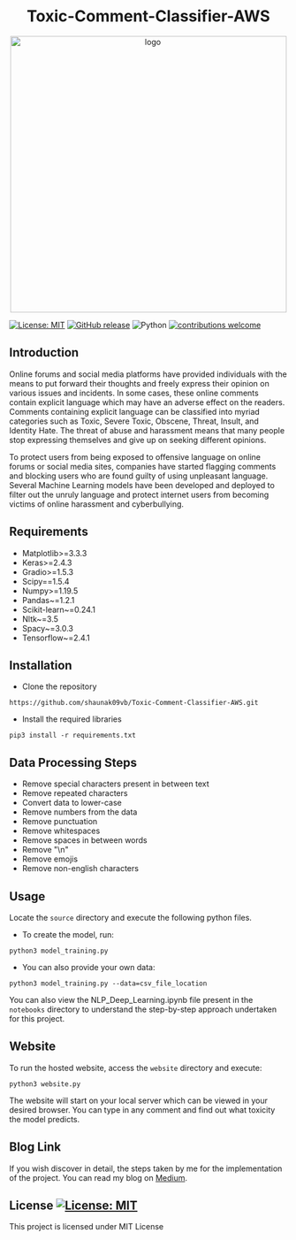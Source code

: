 <h1 align="center">Toxic-Comment-Classifier-AWS</h1>

<p align="center">
  <img height="500" alt="logo" src="https://miro.medium.com/max/1575/0*v8WSU__4_zTAQg-t">
</p>

[![License: MIT](https://img.shields.io/badge/License-MIT-yellow.svg)](https://opensource.org/licenses/MIT)
[![GitHub release](https://img.shields.io/github/release/shaunak09vb/Toxic-Comment-Classifier-AWS?include_prereleases&sort=semver)](https://github.com/shaunak09vb/Toxic-Comment-Classifier-AWS/releases/)
![Python](https://img.shields.io/badge/python-v3.8.3+-blue.svg)
[![contributions welcome](https://img.shields.io/badge/contributions-welcome-brightgreen.svg?style=flat)](https://github.com/shaunak09vb/Toxic-Comment-Classifier-AWS/issues)


## Introduction
Online forums and social media platforms have provided individuals with the means to put forward their thoughts and freely express their opinion on various issues and incidents. In some cases, these online comments contain explicit language which may have an adverse effect on the readers. Comments containing explicit language can be classified into myriad categories such as Toxic, Severe Toxic, Obscene, Threat, Insult, and Identity Hate. The threat of abuse and harassment means that many people stop expressing themselves and give up on seeking different opinions.

To protect users from being exposed to offensive language on online forums or social media sites, companies have started flagging comments and blocking users who are found guilty of using unpleasant language. Several Machine Learning models have been developed and deployed to filter out the unruly language and protect internet users from becoming victims of online harassment and cyberbullying.

## Requirements

- Matplotlib>=3.3.3
- Keras>=2.4.3
- Gradio>=1.5.3
- Scipy==1.5.4
- Numpy>=1.19.5
- Pandas~=1.2.1
- Scikit-learn~=0.24.1
- Nltk~=3.5
- Spacy~=3.0.3
- Tensorflow~=2.4.1

## Installation

* Clone the repository 

`https://github.com/shaunak09vb/Toxic-Comment-Classifier-AWS.git`

* Install the required libraries

`pip3 install -r requirements.txt`

## Data Processing Steps

- Remove special characters present in between text
- Remove repeated characters
- Convert data to lower-case
- Remove numbers from the data
- Remove punctuation
- Remove whitespaces
- Remove spaces in between words
- Remove "\n"
- Remove emojis
- Remove non-english characters

## Usage

Locate the `source` directory and execute the following python files.

* To create the model, run:

`python3 model_training.py`

* You can also provide your own data:

`python3 model_training.py --data=csv_file_location`

You can also view the NLP_Deep_Learning.ipynb file present in the `notebooks` directory to understand the step-by-step approach undertaken for this project. 

## Website

To run the hosted website, access the `website` directory and execute:

`python3 website.py`

The website will start on your local server which can be viewed in your desired browser. You can type in any comment and find out what toxicity the model predicts.

## Blog Link

If you wish discover in detail, the steps taken by me for the implementation of the project. You can read my blog on <a href='https://towardsdatascience.com/toxic-comment-classification-using-lstm-and-deployment-using-aws-ec2-b84afe2b266b'>Medium</a>.

## License [![License: MIT](https://img.shields.io/badge/License-MIT-yellow.svg)](https://opensource.org/licenses/MIT)

This project is licensed under MIT License
